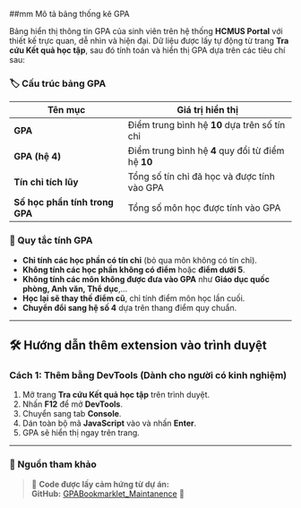 ##mm Mô tả bảng thống kê GPA  

Bảng hiển thị thông tin GPA của sinh viên trên hệ thống **HCMUS Portal** với thiết kế trực quan, dễ nhìn và hiện đại. Dữ liệu được lấy tự động từ trang **Tra cứu Kết quả học tập**, sau đó tính toán và hiển thị GPA dựa trên các tiêu chí sau:  

### 🏷 Cấu trúc bảng GPA  

| Tên mục                    | Giá trị hiển thị                                      |
|----------------------------|------------------------------------------------------|
| **GPA**                    | Điểm trung bình hệ **10** dựa trên số tín chỉ       |
| **GPA (hệ 4)**             | Điểm trung bình hệ **4** quy đổi từ điểm hệ **10**  |
| **Tín chỉ tích lũy**       | Tổng số tín chỉ đã học và được tính vào GPA        |
| **Số học phần tính trong GPA** | Tổng số môn học được tính vào GPA                |

### 🔹 Quy tắc tính GPA  
- **Chỉ tính các học phần có tín chỉ** (bỏ qua môn không có tín chỉ).  
- **Không tính các học phần không có điểm** hoặc **điểm dưới 5**.  
- **Không tính các môn không được đưa vào GPA** như **Giáo dục quốc phòng, Anh văn, Thể dục**,...  
- **Học lại sẽ thay thế điểm cũ**, chỉ tính điểm môn học lần cuối.  
- **Chuyển đổi sang hệ số 4** dựa trên thang điểm quy chuẩn.  

---

## 🛠 Hướng dẫn thêm extension vào trình duyệt  
### Cách 1: Thêm bằng DevTools (Dành cho người có kinh nghiệm)  
1. Mở trang **Tra cứu Kết quả học tập** trên trình duyệt.  
2. Nhấn **F12** để mở **DevTools**.  
3. Chuyển sang tab **Console**.  
4. Dán toàn bộ mã **JavaScript** vào và nhấn **Enter**.  
5. GPA sẽ hiển thị ngay trên trang.  

---

### 📄 Nguồn tham khảo  
> 💜 **Code được lấy cảm hứng từ dự án:**  
> **GitHub:** [GPABookmarklet_Maintanence](https://github.com/DreamyWanderer/GPABookmarklet_Maintanence) 🚀  


